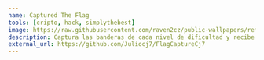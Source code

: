 ```yaml
---
name: Captured The Flag
tools: [cripto, hack, simplythebest]
image: https://raw.githubusercontent.com/raven2cz/public-wallpapers/refs/heads/main/00013-island.jpg
description: Captura las banderas de cada nivel de dificultad y recibe una gran recompensa por tu esfuerzo.
external_url: https://github.com/Juliocj7/FlagCaptureCj7
---
```

